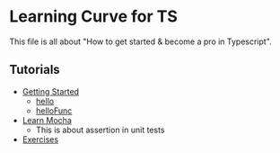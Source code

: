# Learning Curve for TS

This file is all about "How to get started & become a pro in Typescript".

## Tutorials

- [Getting Started](./README.md#getting-started)
  - [hello](./tuts/hello.ts)
  - [helloFunc](./tuts/helloFunc.ts)
- [Learn Mocha](./tuts/hellomocha)
  - This is about assertion in unit tests
- [Exercises](./tuts/exercises)
